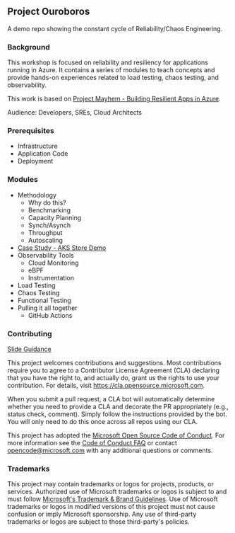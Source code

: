 ## Project Ouroboros
A demo repo showing the constant cycle of Reliability/Chaos Engineering.

### Background

This workshop is focused on reliability and resiliency for applications running in Azure. It contains a series of modules to teach concepts and provide hands-on experiences related to load testing, chaos testing, and observability.

This work is based on [Project Mayhem - Building Resilient Apps in Azure](https://github.com/Azure/project-mayhem).

Audience: Developers, SREs, Cloud Architects

### Prerequisites

* Infrastructure
* Application Code
* Deployment

### Modules

* Methodology
    * Why do this?
    * Benchmarking
    * Capacity Planning
    * Synch/Asynch
    * Throughput
    * Autoscaling
* [Case Study - AKS Store Demo]([modules/case-study/slides.md](https://github.com/Azure-Samples/aks-store-demo))
* Observability Tools
    * Cloud Monitoring
    * eBPF
    * Instrumentation
* Load Testing
* Chaos Testing
* Functional Testing
* Pulling it all together
    * GitHub Actions


### Contributing

[Slide Guidance](modules/slide-guidance.md)

This project welcomes contributions and suggestions.  Most contributions require you to agree to a
Contributor License Agreement (CLA) declaring that you have the right to, and actually do, grant us
the rights to use your contribution. For details, visit https://cla.opensource.microsoft.com.

When you submit a pull request, a CLA bot will automatically determine whether you need to provide
a CLA and decorate the PR appropriately (e.g., status check, comment). Simply follow the instructions
provided by the bot. You will only need to do this once across all repos using our CLA.

This project has adopted the [Microsoft Open Source Code of Conduct](https://opensource.microsoft.com/codeofconduct/).
For more information see the [Code of Conduct FAQ](https://opensource.microsoft.com/codeofconduct/faq/) or
contact [opencode@microsoft.com](mailto:opencode@microsoft.com) with any additional questions or comments.

### Trademarks

This project may contain trademarks or logos for projects, products, or services. Authorized use of Microsoft 
trademarks or logos is subject to and must follow 
[Microsoft's Trademark & Brand Guidelines](https://www.microsoft.com/en-us/legal/intellectualproperty/trademarks/usage/general).
Use of Microsoft trademarks or logos in modified versions of this project must not cause confusion or imply Microsoft sponsorship.
Any use of third-party trademarks or logos are subject to those third-party's policies.
